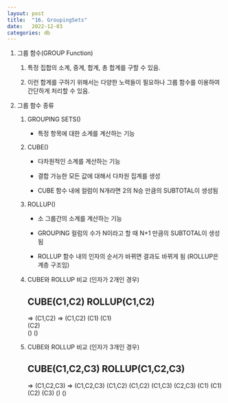 ```yaml
---
layout: post
title:  "16. GroupingSets"
date:   2022-12-03
categories: db
---
```

1. 그룹 함수(GROUP Function)

    1) 특정 집합의 소계, 중계, 합계, 총 합계를 구할 수 있음.

    2) 이런 합계를 구하기 위해서는 다양한 노력들이 필요하나
       그룹 함수를 이용하여 간단하게 처리할 수 있음.

2. 그룹 함수 종류

    1) GROUPING SETS()

        - 특정 항목에 대한 소계를 계산하는 기능

    2) CUBE()

        - 다차원적인 소계를 계산하는 기능

        - 결합 가능한 모든 값에 대해서 다차원 집계를 생성

        - CUBE 함수 내에 컬럼이 N개라면 2의 N승 만큼의 SUBTOTAL이 생성됨

    3) ROLLUP()

        - 소 그룹간의 소계를 계산하는 기능

        - GROUPING 컬럼의 수가 N이라고 할 때 N+1 만큼의 SUBTOTAL이 생성됨 

        - ROLLUP 함수 내의 인자의 순서가 바뀌면 결과도 바뀌게 됨 (ROLLUP은 계층 구조임)

    4) CUBE와 ROLLUP 비교 (인자가 2개인 경우)



       CUBE(C1,C2)                  ROLLUP(C1,C2)
       ---------------------------------------------
       => (C1,C2)                   => (C1,C2)
          (C1)                         (C1)  
          (C2)                         
          ()                           ()  



    4) CUBE와 ROLLUP 비교 (인자가 3개인 경우)



       CUBE(C1,C2,C3)                  ROLLUP(C1,C2,C3)
       --------------------------------------------- 
       => (C1,C2,C3)                => (C1,C2,C3)
          (C1,C2)                      (C1,C2)
          (C1,C3)
          (C2,C3)
          (C1)                         (C1)
          (C2)
          (C3)
          ()                           ()


